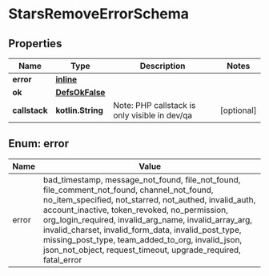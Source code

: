 
# StarsRemoveErrorSchema

## Properties
Name | Type | Description | Notes
------------ | ------------- | ------------- | -------------
**error** | [**inline**](#Error) |  | 
**ok** | [**DefsOkFalse**](DefsOkFalse.md) |  | 
**callstack** | **kotlin.String** | Note: PHP callstack is only visible in dev/qa |  [optional]


<a name="Error"></a>
## Enum: error
Name | Value
---- | -----
error | bad_timestamp, message_not_found, file_not_found, file_comment_not_found, channel_not_found, no_item_specified, not_starred, not_authed, invalid_auth, account_inactive, token_revoked, no_permission, org_login_required, invalid_arg_name, invalid_array_arg, invalid_charset, invalid_form_data, invalid_post_type, missing_post_type, team_added_to_org, invalid_json, json_not_object, request_timeout, upgrade_required, fatal_error



